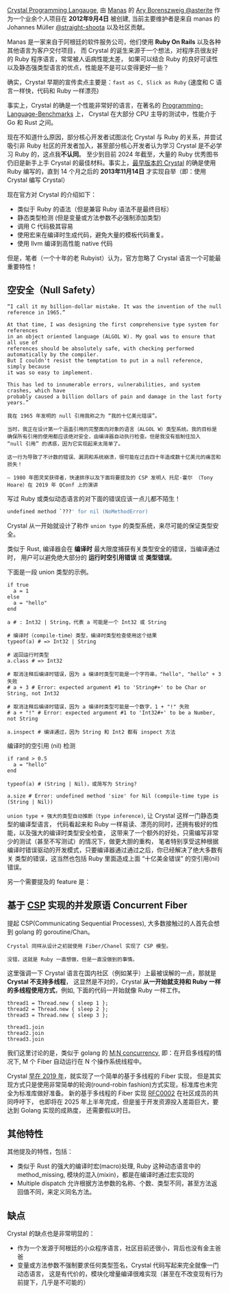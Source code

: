 [Crystal Programming Langauge](https://crystal-lang.org/), 由 [Manas](https://manas.tech/) 的
[Ary Borenszweig @asterite](https://github.com/asterite) 作为一个业余个人项目在 **2012年9月4日** 被创建,
当前主要维护者是来自 manas 的 Johannes Müller [@straight-shoota](https://github.com/straight-shoota)
以及社区贡献。

Manas 是一家来自于阿根廷的软件服务公司，他们使用 **Ruby On Rails** 以及各种其他语言为客户交付项目，
而 Crystal 的诞生来源于一个想法，对程序员很友好的 Ruby 程序语言，常常被人诟病性能太差，
如果可以结合 Ruby 的良好可读性以及静态强类型语言的优点，性能是不是可以变得更好一些？

确实，Crystal 早期的宣传卖点主要是：`fast as C, Slick as Ruby` (速度和 C 语言一样快，代码和 Ruby 一样漂亮)

事实上，Crystal 的确是一个性能非常好的语言，在著名的 [Programming-Language-Benchmarks](https://programming-language-benchmarks.vercel.app/crystal) 上，
Crystal 在大部分 CPU 主导的测试中，性能介于 Go 和 Rust 之间。

现在不知道什么原因，部分核心开发者试图淡化 Crystal 与 Ruby 的关系，并尝试吸引非
Ruby 社区的开发者加入，甚至部分核心开发者认为学习 Crystal 是不必学习 Ruby 的，这点我**不认同**。
至少到目前 2024 年截至，大量的 Ruby 优秀图书仍旧是新手上手 Crystal 的最佳材料。事实上，[最早版本的 Crystal](https://github.com/asterite/crystal) 
的确是使用 Ruby 编写的，直到 14 个月之后的 **2013年11月14日** 才实现自举（即：使用 Crystal 编写 Crystal）

现在官方对 Crystal 的介绍如下：

 - 类似于 Ruby 的语法（但是兼容 Ruby 语法不是最终目标）
 - 静态类型检测 (但是变量或方法参数不必强制添加类型)
 - 调用 C 代码极其容易
 - 使用宏来在编译时生成代码，避免大量的模板代码重复。
 - 使用 llvm 编译到高性能 native 代码

但是，笔者（一个十年的老 Rubyist）认为，官方忽略了 Crystal 语言一个可能最重要特性！

## 空安全（Null Safety）

```
“I call it my billion-dollar mistake. It was the invention of the null reference in 1965.”

At that time, I was designing the first comprehensive type system for references
in an object oriented language (ALGOL W). My goal was to ensure that all use of
references should be absolutely safe, with checking performed automatically by the compiler.
But I couldn't resist the temptation to put in a null reference, simply because
it was so easy to implement.

This has led to innumerable errors, vulnerabilities, and system crashes, which have
probably caused a billion dollars of pain and damage in the last forty years.”

我在 1965 年发明的 null 引用我称之为 “我的十亿美元错误”。

当时，我正在设计第一个涵盖引用的完整面向对象的语言（ALGOL W）类型系统。我的目标是
确保所有引用的使用都应该绝对安全，由编译器自动执行检查。但是我没有抵制住加入
“null 引用” 的诱惑，因为它实现起来太简单了。

这一行为导致了不计数的错误、漏洞和系统崩溃，很可能在过去四十年造成数十亿美元的痛苦和损失！

— 1980 年图灵奖获得者，快速排序以及下面将要提及的 CSP 发明人 托尼·霍尔 （Tony Hoare）在 2019 年 QConf 上的演讲
```

写过 Ruby 或类似动态语言的对下面的错误应该一点儿都不陌生！

```bash
undefined method `???' for nil (NoMethodError)
```

Crystal 从一开始就设计了称作 `union type` 的类型系统，来尽可能的保证类型安全。

类似于 Rust, 编译器会在 **编译时** 最大限度捕获有关类型安全的错误，当编译通过时，
用户可以避免绝大部分的 **运行时空引用错误** 或 **类型错误**。

下面是一段 union 类型的示例。

```crystal
if true
  a = 1
else
  a = "hello"
end

a # : Int32 | String，代表 a 可能是一个 Int32 或 String

# 编译时（compile-time）类型，编译时类型检查使用这个结果
typeof(a) # => Int32 | String

# 返回运行时类型
a.class # => Int32

# 取消注释后编译时错误，因为 a 编译时类型可能是一个字符串，"hello", "hello" + 3 失败
# a + 3 # Error: expected argument #1 to 'String#+' to be Char or String, not Int32

# 取消注释后编译时错误，因为 a 编译时类型可能是一个数字，1 + "!" 失败
# a + "!" # Error: expected argument #1 to 'Int32#+' to be a Number, not String

a.inspect # 编译通过，因为 String 和 Int2 都有 inspect 方法
```

编译时的空引用 (nil) 检测

```crystal
if rand > 0.5
  a = "hello"
end

typeof(a) # (String | Nil)，或简写为 String?

a.size # Error: undefined method 'size' for Nil (compile-time type is (String | Nil))
```

``union type + 强大的类型自动推断（type inference)``, 让 Crystal 这样一门静态类型的编译型语言，
代码看起来和 Ruby 一样易读、漂亮的同时，还拥有极好的性能，以及强大的编译时类型安全检查，
这带来了一个额外的好处，只需编写非常少的测试（甚至不写测试）的情况下，做更大胆的重构，
笔者特别享受这种根据编译时错误驱动的开发模式，只要编译器通过通过之后，你已经解决了绝大多数有关
类型的错误，这当然也包括 Ruby 里面造成上面 “十亿美金错误” 的空引用(nil)错误。

另一个需要提及的 feature 是：

## 基于 [CSP](http://www.usingcsp.com/cspbook.pdf) 实现的并发原语 Concurrent Fiber

提起 CSP(Communicating Sequential Processes), 大多数接触过的人首先会想到 golang 的 goroutine/Chan。

```
Crystal 同样从设计之初就使用 Fiber/Chanel 实现了 CSP 模型。

没错，这就是 Ruby 一直想做，但是一直没做到的事情。
```

这里强调一下 Crystal 语言在国内社区（例如某乎）上最被误解的一点，那就是 **Crystal 不支持多线程**，
这显然是不对的，Crystal __从一开始就支持和 Ruby 一样的多线程使用方式__，例如, 下面的代码一开始就像
Ruby 一样工作。

```crystal
thread1 = Thread.new { sleep 1 };
thread2 = Thread.new { sleep 2 };
thread3 = Thread.new { sleep 3 };

thread1.join
thread2.join
thread3.join
```

我们这里讨论的是，类似于 golang 的 [M:N concurrency](https://pauldigian.com/advanced-go-goroutines-the-basics#mn-concurrency),
即：在开启多线程的情况下, M 个 Fiber 自动运行在 N 个操作系统线程中。

Crystal [早在 2019 年](https://crystal-lang.org/2019/09/06/parallelism-in-crystal/)，就实现了一个简单的基于多线程的 Fiber 实现，
但是其实现方式只是使用非常简单的轮询(round-robin fashion)方式实现，标准库也未完全为标准库做好准备。
新的基于多线程的 Fiber 实现 [RFC0002](https://github.com/crystal-lang/rfcs/pull/2) 在社区成员的共同呼吁下，
也即将在 2025 年上半年完成，但是鉴于开发资源投入差距巨大，要达到 Golang 实现的成熟度，
还需要假以时日。

## 其他特性

其他提及的特性，包括：

- 类似于 Rust 的强大的编译时宏(macro)处理, Ruby 这种动态语言中的 method_missing, 模块的混入(mixin)，都是在编译时通过宏实现的
- Multiple dispatch 允许根据方法参数的名称、个数、类型不同，甚至方法返回值不同，来定义同名方法。

## 缺点

Crystal 的缺点也是非常明显的：

- 作为一个发源于阿根廷的小众程序语言，社区目前还很小，背后也没有金主爸爸
- 变量或方法参数不强制要求任何类型签名，Crystal 代码写起来完全就像一门动态语言，
  这是有代价的，模块化增量编译很难实现（甚至在不改变现有行为前提下，几乎是不可能的）
